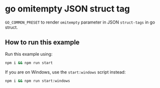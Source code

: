 # go omitempty JSON struct tag

`GO_COMMON_PRESET` to render `omitempty` parameter in JSON `struct-tags` in go struct.

## How to run this example

Run this example using:

```sh
npm i && npm run start
```

If you are on Windows, use the `start:windows` script instead:

```sh
npm i && npm run start:windows
```
